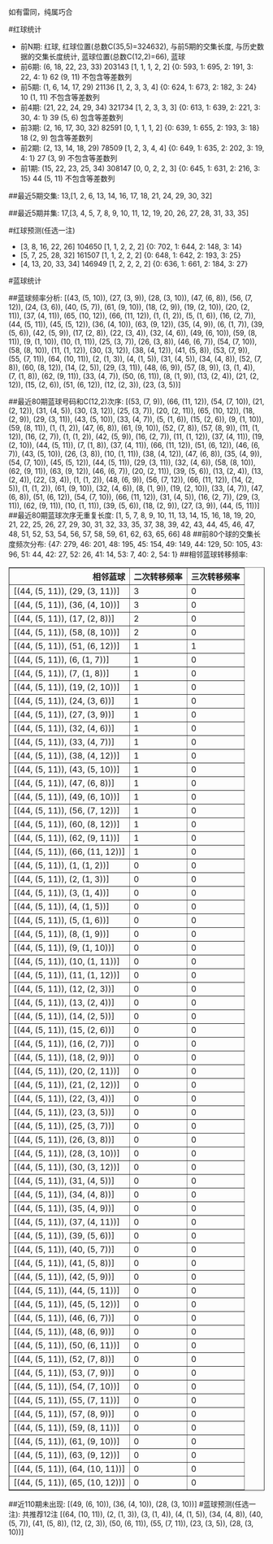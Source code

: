 <!-- 
.. title: 大乐透17033期(2017-03-25)数据分析报告
.. slug: dlott-17033-2017-03-25-report
.. date: 2017-03-26 08:00:00 UTC+08:00
.. tags: Lottery
.. link: 
.. description: 
.. type: text
-->

如有雷同，纯属巧合

<!-- TEASER_END-->

#红球统计

- 前N期: 红球, 红球位置(总数C(35,5)=324632), 与前5期的交集长度, 与历史数据的交集长度统计, 蓝球位置(总数C(12,2)=66), 蓝球
- 前6期: (6, 18, 22, 23, 33) 203143 [1, 1, 1, 2, 2] {0: 593, 1: 695, 2: 191, 3: 22, 4: 1} 62 (9, 11) 不包含等差数列
- 前5期: (1, 6, 14, 17, 29) 21136 [1, 2, 3, 3, 4] {0: 624, 1: 673, 2: 182, 3: 24} 10 (1, 11) 不包含等差数列
- 前4期: (21, 22, 24, 29, 34) 321734 [1, 2, 3, 3, 3] {0: 613, 1: 639, 2: 221, 3: 30, 4: 1} 39 (5, 6) 包含等差数列
- 前3期: (2, 16, 17, 30, 32) 82591 [0, 1, 1, 1, 2] {0: 639, 1: 655, 2: 193, 3: 18} 18 (2, 9) 包含等差数列
- 前2期: (2, 13, 14, 18, 29) 78509 [1, 2, 3, 4, 4] {0: 649, 1: 635, 2: 202, 3: 19, 4: 1} 27 (3, 9) 不包含等差数列
- 前1期: (15, 22, 23, 25, 34) 308147 [0, 0, 2, 2, 3] {0: 645, 1: 631, 2: 216, 3: 15} 44 (5, 11) 不包含等差数列

##最近5期交集:
13,[1, 2, 6, 13, 14, 16, 17, 18, 21, 24, 29, 30, 32]

##最近5期并集:
17,[3, 4, 5, 7, 8, 9, 10, 11, 12, 19, 20, 26, 27, 28, 31, 33, 35]

#红球预测(任选一注)

- [3, 8, 16, 22, 26] 104650 [1, 1, 2, 2, 2] {0: 702, 1: 644, 2: 148, 3: 14}
- [5, 7, 25, 28, 32] 161507 [1, 1, 2, 2, 2] {0: 648, 1: 642, 2: 193, 3: 25}
- [4, 13, 20, 33, 34] 146949 [1, 2, 2, 2, 2] {0: 636, 1: 661, 2: 184, 3: 27}

#蓝球统计

##蓝球频率分析:
[(43, (5, 10)), (27, (3, 9)), (28, (3, 10)), (47, (6, 8)), (56, (7, 12)), (24, (3, 6)), (40, (5, 7)), (61, (9, 10)), (18, (2, 9)), (19, (2, 10)), (20, (2, 11)), (37, (4, 11)), (65, (10, 12)), (66, (11, 12)), (1, (1, 2)), (5, (1, 6)), (16, (2, 7)), (44, (5, 11)), (45, (5, 12)), (36, (4, 10)), (63, (9, 12)), (35, (4, 9)), (6, (1, 7)), (39, (5, 6)), (42, (5, 9)), (17, (2, 8)), (22, (3, 4)), (32, (4, 6)), (49, (6, 10)), (59, (8, 11)), (9, (1, 10)), (10, (1, 11)), (25, (3, 7)), (26, (3, 8)), (46, (6, 7)), (54, (7, 10)), (58, (8, 10)), (11, (1, 12)), (30, (3, 12)), (38, (4, 12)), (41, (5, 8)), (53, (7, 9)), (55, (7, 11)), (64, (10, 11)), (2, (1, 3)), (4, (1, 5)), (31, (4, 5)), (34, (4, 8)), (52, (7, 8)), (60, (8, 12)), (14, (2, 5)), (29, (3, 11)), (48, (6, 9)), (57, (8, 9)), (3, (1, 4)), (7, (1, 8)), (62, (9, 11)), (33, (4, 7)), (50, (6, 11)), (8, (1, 9)), (13, (2, 4)), (21, (2, 12)), (15, (2, 6)), (51, (6, 12)), (12, (2, 3)), (23, (3, 5))]

##最近80期蓝球号码和C(12,2)次序:
 [(53, (7, 9)), (66, (11, 12)), (54, (7, 10)), (21, (2, 12)), (31, (4, 5)), (30, (3, 12)), (25, (3, 7)), (20, (2, 11)), (65, (10, 12)), (18, (2, 9)), (29, (3, 11)), (43, (5, 10)), (33, (4, 7)), (5, (1, 6)), (15, (2, 6)), (9, (1, 10)), (59, (8, 11)), (1, (1, 2)), (47, (6, 8)), (61, (9, 10)), (52, (7, 8)), (57, (8, 9)), (11, (1, 12)), (16, (2, 7)), (1, (1, 2)), (42, (5, 9)), (16, (2, 7)), (11, (1, 12)), (37, (4, 11)), (19, (2, 10)), (44, (5, 11)), (7, (1, 8)), (37, (4, 11)), (66, (11, 12)), (51, (6, 12)), (46, (6, 7)), (43, (5, 10)), (26, (3, 8)), (10, (1, 11)), (38, (4, 12)), (47, (6, 8)), (35, (4, 9)), (54, (7, 10)), (45, (5, 12)), (44, (5, 11)), (29, (3, 11)), (32, (4, 6)), (58, (8, 10)), (62, (9, 11)), (63, (9, 12)), (46, (6, 7)), (20, (2, 11)), (39, (5, 6)), (13, (2, 4)), (13, (2, 4)), (22, (3, 4)), (1, (1, 2)), (48, (6, 9)), (56, (7, 12)), (66, (11, 12)), (14, (2, 5)), (1, (1, 2)), (61, (9, 10)), (32, (4, 6)), (8, (1, 9)), (19, (2, 10)), (33, (4, 7)), (47, (6, 8)), (51, (6, 12)), (54, (7, 10)), (66, (11, 12)), (31, (4, 5)), (16, (2, 7)), (29, (3, 11)), (62, (9, 11)), (10, (1, 11)), (39, (5, 6)), (18, (2, 9)), (27, (3, 9)), (44, (5, 11))]
##最近80期蓝球次序无重复长度:
 [1, 5, 7, 8, 9, 10, 11, 13, 14, 15, 16, 18, 19, 20, 21, 22, 25, 26, 27, 29, 30, 31, 32, 33, 35, 37, 38, 39, 42, 43, 44, 45, 46, 47, 48, 51, 52, 53, 54, 56, 57, 58, 59, 61, 62, 63, 65, 66] 48
##前80个球的交集长度频次分布:
{47: 279, 46: 201, 48: 195, 45: 154, 49: 149, 44: 129, 50: 105, 43: 96, 51: 44, 42: 27, 52: 26, 41: 14, 53: 7, 40: 2, 54: 1}
##相邻蓝球转移频率:
 <table border="1" class="table table-striped dataframe">
  <thead>
    <tr style="text-align: right;">
      <th>相邻蓝球</th>
      <th>二次转移频率</th>
      <th>三次转移频率</th>
    </tr>
  </thead>
  <tbody>
    <tr>
      <td>[(44, (5, 11)), (29, (3, 11))]</td>
      <td>3</td>
      <td>0</td>
    </tr>
    <tr>
      <td>[(44, (5, 11)), (36, (4, 10))]</td>
      <td>3</td>
      <td>0</td>
    </tr>
    <tr>
      <td>[(44, (5, 11)), (17, (2, 8))]</td>
      <td>2</td>
      <td>0</td>
    </tr>
    <tr>
      <td>[(44, (5, 11)), (58, (8, 10))]</td>
      <td>2</td>
      <td>0</td>
    </tr>
    <tr>
      <td>[(44, (5, 11)), (51, (6, 12))]</td>
      <td>1</td>
      <td>1</td>
    </tr>
    <tr>
      <td>[(44, (5, 11)), (6, (1, 7))]</td>
      <td>1</td>
      <td>0</td>
    </tr>
    <tr>
      <td>[(44, (5, 11)), (7, (1, 8))]</td>
      <td>1</td>
      <td>0</td>
    </tr>
    <tr>
      <td>[(44, (5, 11)), (19, (2, 10))]</td>
      <td>1</td>
      <td>0</td>
    </tr>
    <tr>
      <td>[(44, (5, 11)), (24, (3, 6))]</td>
      <td>1</td>
      <td>0</td>
    </tr>
    <tr>
      <td>[(44, (5, 11)), (27, (3, 9))]</td>
      <td>1</td>
      <td>0</td>
    </tr>
    <tr>
      <td>[(44, (5, 11)), (32, (4, 6))]</td>
      <td>1</td>
      <td>0</td>
    </tr>
    <tr>
      <td>[(44, (5, 11)), (33, (4, 7))]</td>
      <td>1</td>
      <td>0</td>
    </tr>
    <tr>
      <td>[(44, (5, 11)), (38, (4, 12))]</td>
      <td>1</td>
      <td>0</td>
    </tr>
    <tr>
      <td>[(44, (5, 11)), (43, (5, 10))]</td>
      <td>1</td>
      <td>0</td>
    </tr>
    <tr>
      <td>[(44, (5, 11)), (47, (6, 8))]</td>
      <td>1</td>
      <td>0</td>
    </tr>
    <tr>
      <td>[(44, (5, 11)), (49, (6, 10))]</td>
      <td>1</td>
      <td>0</td>
    </tr>
    <tr>
      <td>[(44, (5, 11)), (56, (7, 12))]</td>
      <td>1</td>
      <td>0</td>
    </tr>
    <tr>
      <td>[(44, (5, 11)), (60, (8, 12))]</td>
      <td>1</td>
      <td>0</td>
    </tr>
    <tr>
      <td>[(44, (5, 11)), (62, (9, 11))]</td>
      <td>1</td>
      <td>0</td>
    </tr>
    <tr>
      <td>[(44, (5, 11)), (66, (11, 12))]</td>
      <td>1</td>
      <td>0</td>
    </tr>
    <tr>
      <td>[(44, (5, 11)), (1, (1, 2))]</td>
      <td>0</td>
      <td>0</td>
    </tr>
    <tr>
      <td>[(44, (5, 11)), (2, (1, 3))]</td>
      <td>0</td>
      <td>0</td>
    </tr>
    <tr>
      <td>[(44, (5, 11)), (3, (1, 4))]</td>
      <td>0</td>
      <td>0</td>
    </tr>
    <tr>
      <td>[(44, (5, 11)), (4, (1, 5))]</td>
      <td>0</td>
      <td>0</td>
    </tr>
    <tr>
      <td>[(44, (5, 11)), (5, (1, 6))]</td>
      <td>0</td>
      <td>0</td>
    </tr>
    <tr>
      <td>[(44, (5, 11)), (8, (1, 9))]</td>
      <td>0</td>
      <td>0</td>
    </tr>
    <tr>
      <td>[(44, (5, 11)), (9, (1, 10))]</td>
      <td>0</td>
      <td>0</td>
    </tr>
    <tr>
      <td>[(44, (5, 11)), (10, (1, 11))]</td>
      <td>0</td>
      <td>0</td>
    </tr>
    <tr>
      <td>[(44, (5, 11)), (11, (1, 12))]</td>
      <td>0</td>
      <td>0</td>
    </tr>
    <tr>
      <td>[(44, (5, 11)), (12, (2, 3))]</td>
      <td>0</td>
      <td>0</td>
    </tr>
    <tr>
      <td>[(44, (5, 11)), (13, (2, 4))]</td>
      <td>0</td>
      <td>0</td>
    </tr>
    <tr>
      <td>[(44, (5, 11)), (14, (2, 5))]</td>
      <td>0</td>
      <td>0</td>
    </tr>
    <tr>
      <td>[(44, (5, 11)), (15, (2, 6))]</td>
      <td>0</td>
      <td>0</td>
    </tr>
    <tr>
      <td>[(44, (5, 11)), (16, (2, 7))]</td>
      <td>0</td>
      <td>0</td>
    </tr>
    <tr>
      <td>[(44, (5, 11)), (18, (2, 9))]</td>
      <td>0</td>
      <td>0</td>
    </tr>
    <tr>
      <td>[(44, (5, 11)), (20, (2, 11))]</td>
      <td>0</td>
      <td>0</td>
    </tr>
    <tr>
      <td>[(44, (5, 11)), (21, (2, 12))]</td>
      <td>0</td>
      <td>0</td>
    </tr>
    <tr>
      <td>[(44, (5, 11)), (22, (3, 4))]</td>
      <td>0</td>
      <td>0</td>
    </tr>
    <tr>
      <td>[(44, (5, 11)), (23, (3, 5))]</td>
      <td>0</td>
      <td>0</td>
    </tr>
    <tr>
      <td>[(44, (5, 11)), (25, (3, 7))]</td>
      <td>0</td>
      <td>0</td>
    </tr>
    <tr>
      <td>[(44, (5, 11)), (26, (3, 8))]</td>
      <td>0</td>
      <td>0</td>
    </tr>
    <tr>
      <td>[(44, (5, 11)), (28, (3, 10))]</td>
      <td>0</td>
      <td>0</td>
    </tr>
    <tr>
      <td>[(44, (5, 11)), (30, (3, 12))]</td>
      <td>0</td>
      <td>0</td>
    </tr>
    <tr>
      <td>[(44, (5, 11)), (31, (4, 5))]</td>
      <td>0</td>
      <td>0</td>
    </tr>
    <tr>
      <td>[(44, (5, 11)), (34, (4, 8))]</td>
      <td>0</td>
      <td>0</td>
    </tr>
    <tr>
      <td>[(44, (5, 11)), (35, (4, 9))]</td>
      <td>0</td>
      <td>0</td>
    </tr>
    <tr>
      <td>[(44, (5, 11)), (37, (4, 11))]</td>
      <td>0</td>
      <td>0</td>
    </tr>
    <tr>
      <td>[(44, (5, 11)), (39, (5, 6))]</td>
      <td>0</td>
      <td>0</td>
    </tr>
    <tr>
      <td>[(44, (5, 11)), (40, (5, 7))]</td>
      <td>0</td>
      <td>0</td>
    </tr>
    <tr>
      <td>[(44, (5, 11)), (41, (5, 8))]</td>
      <td>0</td>
      <td>0</td>
    </tr>
    <tr>
      <td>[(44, (5, 11)), (42, (5, 9))]</td>
      <td>0</td>
      <td>0</td>
    </tr>
    <tr>
      <td>[(44, (5, 11)), (44, (5, 11))]</td>
      <td>0</td>
      <td>0</td>
    </tr>
    <tr>
      <td>[(44, (5, 11)), (45, (5, 12))]</td>
      <td>0</td>
      <td>0</td>
    </tr>
    <tr>
      <td>[(44, (5, 11)), (46, (6, 7))]</td>
      <td>0</td>
      <td>0</td>
    </tr>
    <tr>
      <td>[(44, (5, 11)), (48, (6, 9))]</td>
      <td>0</td>
      <td>0</td>
    </tr>
    <tr>
      <td>[(44, (5, 11)), (50, (6, 11))]</td>
      <td>0</td>
      <td>0</td>
    </tr>
    <tr>
      <td>[(44, (5, 11)), (52, (7, 8))]</td>
      <td>0</td>
      <td>0</td>
    </tr>
    <tr>
      <td>[(44, (5, 11)), (53, (7, 9))]</td>
      <td>0</td>
      <td>0</td>
    </tr>
    <tr>
      <td>[(44, (5, 11)), (54, (7, 10))]</td>
      <td>0</td>
      <td>0</td>
    </tr>
    <tr>
      <td>[(44, (5, 11)), (55, (7, 11))]</td>
      <td>0</td>
      <td>0</td>
    </tr>
    <tr>
      <td>[(44, (5, 11)), (57, (8, 9))]</td>
      <td>0</td>
      <td>0</td>
    </tr>
    <tr>
      <td>[(44, (5, 11)), (59, (8, 11))]</td>
      <td>0</td>
      <td>0</td>
    </tr>
    <tr>
      <td>[(44, (5, 11)), (61, (9, 10))]</td>
      <td>0</td>
      <td>0</td>
    </tr>
    <tr>
      <td>[(44, (5, 11)), (63, (9, 12))]</td>
      <td>0</td>
      <td>0</td>
    </tr>
    <tr>
      <td>[(44, (5, 11)), (64, (10, 11))]</td>
      <td>0</td>
      <td>0</td>
    </tr>
    <tr>
      <td>[(44, (5, 11)), (65, (10, 12))]</td>
      <td>0</td>
      <td>0</td>
    </tr>
  </tbody>
</table>
##近110期未出现:
 [(49, (6, 10)), (36, (4, 10)), (28, (3, 10))]
#蓝球预测(任选一注):
共推荐12注
 [(64, (10, 11)), (2, (1, 3)), (3, (1, 4)), (4, (1, 5)), (34, (4, 8)), (40, (5, 7)), (41, (5, 8)), (12, (2, 3)), (50, (6, 11)), (55, (7, 11)), (23, (3, 5)), (28, (3, 10))]

